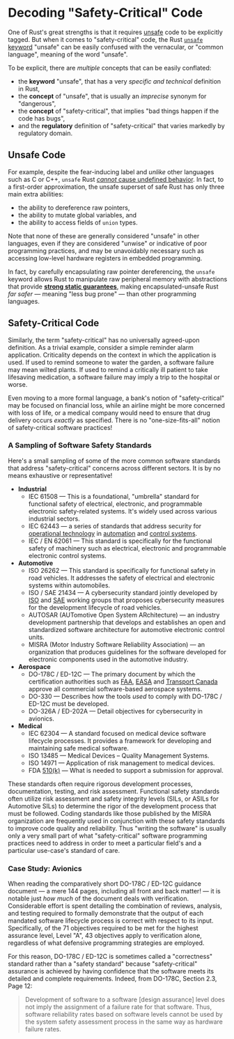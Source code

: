 # Decoding "Safety-Critical" Code

One of Rust's great strengths is that it requires [unsafe](https://doc.rust-lang.org/std/keyword.unsafe.html) code to be explicitly tagged. But when it comes to "safety-critical" code, the Rust [`unsafe` keyword](https://doc.rust-lang.org/reference/unsafe-keyword.html) "unsafe" can be easily confused with the vernacular, or "common language", meaning of the word "unsafe".

To be explicit, there are _multiple_ concepts that can be easily conflated:

* the **keyword** "unsafe", that has a very _specific and technical_ definition in Rust,
* the **concept** of "unsafe", that is usually an _imprecise_ synonym for "dangerous",
* the **concept** of "safety-critical", that implies "bad things happen if the code has bugs",
* and the **regulatory** definition of "safety-critical" that varies markedly by regulatory domain.

## Unsafe Code

For example, despite the fear-inducing label and _unlike_ other languages such as C or C++, `unsafe` Rust [_cannot_ cause undefined behavior](https://doc.rust-lang.org/std/keyword.unsafe.html#unsafe-abilities). In fact, to a first-order approximation, the unsafe superset of safe Rust has only three main extra abilities:

* the ability to dereference raw pointers,
* the ability to mutate global variables, and
* the ability to access fields of `union` types.

Note that none of these are generally considered "unsafe" in other languages, even if they are considered "unwise" or indicative of poor programming practices, and may be unavoidably necessary such as accessing low-level hardware registers in embedded programming.

In fact, by carefully encapsulating raw pointer dereferencing, the `unsafe` keyword allows Rust to manipulate raw peripheral memory with abstractions that provide [**strong static guarantees**](https://docs.rust-embedded.org/book/static-guarantees/index.html), making encapsulated-unsafe Rust _far safer_ — meaning "less bug prone" — than other programming languages.

## Safety-Critical Code

Similarly, the term "safety-critical" has no universally agreed-upon definition. As a trivial example, consider a simple reminder alarm application. Criticality depends on the context in which the application is used. If used to remind someone to water the garden, a software failure may mean wilted plants. If used to remind a critically ill patient to take lifesaving medication, a software failure may imply a trip to the hospital or worse.

Even moving to a more formal language, a bank's notion of "safety-critical" may be focused on financial loss, while an airline might be more concerned with loss of life, or a medical company would need to ensure that drug delivery occurs _exactly_ as specified. There is no "one-size-fits-all" notion of safety-critical software practices!

### A Sampling of Software Safety Standards

Here's a small sampling of some of the more common software standards that address "safety-critical" concerns across different sectors. It is by no means exhaustive or representative!

- **Industrial**
  - IEC 61508 — This is a foundational, "umbrella" standard for functional safety of electrical, electronic, and programmable electronic safety-related systems. It's widely used across various industrial sectors.
  - IEC 62443 — a series of standards that address security for [operational technology](https://en.wikipedia.org/wiki/Operational_technology) in [automation](https://en.wikipedia.org/wiki/Automation) and [control systems](https://en.wikipedia.org/wiki/Control_system).
  - IEC / EN 62061 — This standard is specifically for the functional safety of machinery such as electrical, electronic and programmable electronic control systems.
- **Automotive**
  - ISO 26262 — This standard is specifically for functional safety in road vehicles. It addresses the safety of electrical and electronic systems within automobiles.
  - ISO / SAE 21434 — A cybersecurity standard jointly developed by [ISO](https://en.wikipedia.org/wiki/ISO) and [SAE](https://en.wikipedia.org/wiki/SAE_International) working groups that proposes cybersecurity measures for the development lifecycle of road vehicles.
  - AUTOSAR (AUTomotive Open System ARchitecture) — an industry development partnership that develops and establishes an open and standardized software architecture for automotive electronic control units.
  - MISRA (Motor Industry Software Reliability Association) — an organization that produces guidelines for the software developed for electronic components used in the automotive industry.
- **Aerospace**
  - DO-178C / ED-12C — The primary document by which the certification authorities such as [FAA](https://en.wikipedia.org/wiki/Federal_Aviation_Administration), [EASA](https://en.wikipedia.org/wiki/European_Aviation_Safety_Agency) and [Transport Canada](https://en.wikipedia.org/wiki/Transport_Canada) approve all commercial software-based aerospace systems.
  - DO-330 — Describes how the tools _used_ to comply with DO-178C / ED-12C must be developed.
  - DO-326A / ED-202A — Detail objectives for cybersecurity in avionics.
- **Medical**
  - IEC 62304 — A standard focused on medical device software lifecycle processes. It provides a framework for developing and maintaining safe medical software.
  - ISO 13485 — Medical Devices – Quality Management Systems.
  - ISO 14971 — Application of risk management to medical devices.
  - FDA [510(k)](https://www.fda.gov/medical-devices/overview-device-regulation/regulatory-controls) — What is needed to support a submission for approval.

These standards often require rigorous development processes, documentation, testing, and risk assessment. Functional safety standards often utilize risk assessment and safety integrity levels (SILs, or ASILs for Automotive SILs) to determine the rigor of the development process that must be followed. Coding standards like those published by the MISRA organization are frequently used in conjunction with these safety standards to improve code quality and reliability. Thus "writing the software" is usually only a very small part of what "safety-critical" software programming practices need to address in order to meet a particular field's and a particular use-case's standard of care.

### Case Study: Avionics

When reading the comparatively short DO-178C / ED-12C guidance document — a mere 144 pages, including all front and back matter! — it is notable just _how much_ of the document deals with verification. Considerable effort is spent detailing the combination of reviews, analysis, and testing required to formally demonstrate that the output of each mandated software lifecycle process is correct with respect to its input. Specifically, of the 71 objectives required to be met for the highest assurance level, Level "A", 43 objectives apply to verification alone, regardless of what defensive programming strategies are employed.

For this reason, DO-178C / ED-12C is sometimes called a "correctness" standard rather than a "safety standard" because "safety-critical" assurance is achieved by having confidence that the software meets its detailed and complete requirements. Indeed, from DO-178C, Section 2.3, Page 12:

> Development of software to a software [design assurance] level does not imply the assignment of a failure rate for that software. Thus, software reliability rates based on software levels cannot be
> used by the system safety assessment process in the same way as hardware failure rates.
